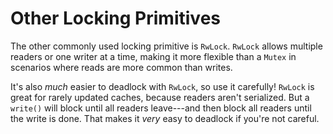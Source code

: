 # Other Locking Primitives

The other commonly used locking primitive is `RwLock`. `RwLock` allows multiple readers or one writer at a time, making it more flexible than a `Mutex` in scenarios where reads are more common than writes.

It's also *much* easier to deadlock with `RwLock`, so use it carefully! `RwLock` is great for rarely updated caches, because readers aren't serialized. But a `write()` will block until all readers leave---and then block all readers until the write is done. That makes it *very* easy to deadlock if you're not careful.